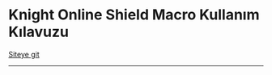 # Knight Online Shield Macro Kullanım Kılavuzu

[Siteye git](https://asynctaskcoffee.github.io/Kedikodu-Paylasim/)

---
